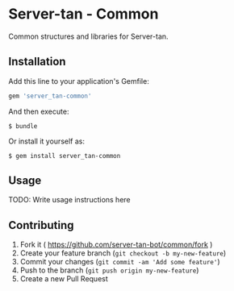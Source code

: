 Server-tan - Common
===================

Common structures and libraries for Server-tan.

Installation
------------

Add this line to your application's Gemfile:

```ruby
gem 'server_tan-common'
```

And then execute:

    $ bundle

Or install it yourself as:

    $ gem install server_tan-common

Usage
-----

TODO: Write usage instructions here

Contributing
------------

1. Fork it ( https://github.com/server-tan-bot/common/fork )
2. Create your feature branch (`git checkout -b my-new-feature`)
3. Commit your changes (`git commit -am 'Add some feature'`)
4. Push to the branch (`git push origin my-new-feature`)
5. Create a new Pull Request
